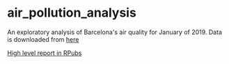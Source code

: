 # air_pollution_analysis
An exploratory analysis of Barcelona's air quality for January of 2019.
Data is downloaded from [here](https://opendata-ajuntament.barcelona.cat/data/en/dataset/qualitat-aire-detall-bcn)

[High level report in RPubs](https://rpubs.com/Iraleksa/524036)
